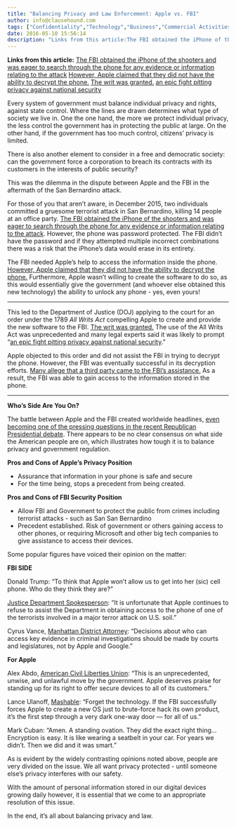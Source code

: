 ```yaml
---
title: "Balancing Privacy and Law Enforcement: Apple vs. FBI"
author: info@clausehound.com
tags: ["Confidentiality","Technology","Business","Commercial Activities","info@clausehound.com"]
date: 2016-05-10 15:56:14
description: "Links from this article:The FBI obtained the iPhone of the shooters and was eager to search through the phone for any evidence or information relating to the attackHowever, Apple claimed that they did..."
---
```


**Links from this article:**
[The FBI obtained the iPhone of the shooters and was eager to search through the phone for any evidence or information relating to the attack](https://www.washingtonpost.com/world/national-security/fbi-has-accessed-san-bernardino-shooters-phone-without-apples-help/2016/03/28/e593a0e2-f52b-11e5-9804-537defcc3cf6_story.html)
[However, Apple claimed that they did not have the ability to decrypt the phone.](http://www.apple.com/customer-letter/)
[The writ was granted.](http://www.nbcnews.com/storyline/san-bernardino-shooting/judge-forces-apple-help-unlock-san-bernardino-shooter-iphone-n519701)
[an epic fight pitting privacy against national security](http://www.latimes.com/business/la-me-fbi-apple-legal-20160219-story.html)

Every system of government must balance individual privacy and rights, against state control. Where the lines are drawn determines what type of society we live in. One the one hand, the more we protect individual privacy, the less control the government has in protecting the public at large. On the other hand, if the government has too much control, citizens’ privacy is limited.

 

There is also another element to consider in a free and democratic society: can the government force a corporation to breach its contracts with its customers in the interests of public security?

 

This was the dilemma in the dispute between Apple and the FBI in the aftermath of the San Bernardino attack.

 

 

For those of you that aren’t aware, in December 2015, two individuals committed a gruesome terrorist attack in San Bernardino, killing 14 people at an office party. [The FBI obtained the iPhone of the shooters and was eager to search through the phone for any evidence or information relating to the attack](https://www.washingtonpost.com/world/national-security/fbi-has-accessed-san-bernardino-shooters-phone-without-apples-help/2016/03/28/e593a0e2-f52b-11e5-9804-537defcc3cf6_story.html). However, the phone was password protected. The FBI didn’t have the password and if they attempted multiple incorrect combinations there was a risk that the iPhone’s data would erase in its entirety.

 

The FBI needed Apple’s help to access the information inside the phone. [However, Apple claimed that they did not have the ability to decrypt the phone.](http://www.apple.com/customer-letter/) Furthermore, Apple wasn’t willing to create the software to do so, as this would essentially give the government (and whoever else obtained this new technology) the ability to unlock any phone - yes, even yours!

 

**                                                                                    **

This led to the Department of Justice (DOJ) applying to the court for an order under the 1789 *All Writs Act* compelling Apple to create and provide the new software to the FBI. [The writ was granted.](http://www.nbcnews.com/storyline/san-bernardino-shooting/judge-forces-apple-help-unlock-san-bernardino-shooter-iphone-n519701) The use of the All Writs Act was unprecedented and many legal experts said it was likely to prompt “[an epic fight pitting privacy against national security](http://www.latimes.com/business/la-me-fbi-apple-legal-20160219-story.html).”

 

Apple objected to this order and did not assist the FBI in trying to decrypt the phone. However, the FBI was eventually successful in its decryption efforts. [Many allege that a third party came to the FBI’s assistance.](http://www.reuters.com/article/us-apple-encryption-fbi-idUSKCN0XI2IB) As a result, the FBI was able to gain access to the information stored in the phone.

** **

 

 

**Who’s Side Are You On?**

The battle between Apple and the FBI created worldwide headlines, [even becoming one of the pressing questions in the recent Republican Presidential debate](http://www.cnn.com/2016/02/17/politics/donald-trump-apple-encryption-debate/). There appears to be no clear consensus on what side the American people are on, which illustrates how tough it is to balance privacy and government regulation.

 

**Pros and Cons of Apple’s Privacy Position**
- Assurance that information in your phone is safe and secure
- For the time being, stops a precedent from being created.

 

 

**Pros and Cons of FBI Security Position**
- Allow FBI and Government to protect the public from crimes including terrorist attacks - such as San San Bernardino
- Precedent established. Risk of government or others gaining access to other phones, or requiring Microsoft and other big tech companies to give assistance to access their devices.

 

Some popular figures have voiced their opinion on the matter:

 

**FBI SIDE**

Donald Trump: “To think that Apple won’t allow us to get into her (sic) cell phone. Who do they think they are?”

 

[Justice Department Spokesperson](http://www.nytimes.com/2016/02/18/technology/apple-timothy-cook-fbi-san-bernardino.html?emc=edit_th_20160218&amp;nl=todaysheadlines&amp;nlid=1638&amp;_r=0): “It is unfortunate that Apple continues to refuse to assist the Department in obtaining access to the phone of one of the terrorists involved in a major terror attack on U.S. soil.”

 

Cyrus Vance, [Manhattan District Attorney](http://www.nytimes.com/roomfordebate/2016/02/18/crimes-iphones-and-encryption/no-smartphone-lies-beyond-the-reach-of-a-judicial-search-warrant): “Decisions about who can access key evidence in criminal investigations should be made by courts and legislatures, not by Apple and Google.”

 

**For Apple**

 

Alex Abdo, [American Civil Liberties Union](https://www.aclu.org/news/aclu-comment-fbi-effort-force-apple-unlock-iphone): “This is an unprecedented, unwise, and unlawful move by the government. Apple deserves praise for standing up for its right to offer secure devices to all of its customers.”

 

Lance Ulanoff, [Mashable](http://mashable.com/2016/02/17/apple-vs-fbi/#hyNrJ74Wpgqw): “Forget the technology. If the FBI successfully forces Apple to create a new OS just to brute-force hack its own product, it’s the first step through a very dark one-way door — for all of us.”

 

Mark Cuban: “Amen. A standing ovation. They did the exact right thing… Encryption is easy. It is like wearing a seatbelt in your car. For years we didn’t. Then we did and it was smart.”

 

 

As is evident by the widely contrasting opinions noted above, people are very divided on the issue. We all want privacy protected - until someone else’s privacy interferes with our safety.

 

With the amount of personal information stored in our digital devices growing daily however, it is essential that we come to an appropriate resolution of this issue.

 

In the end, it’s all about balancing privacy and law.